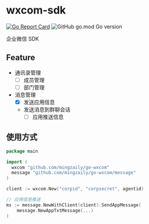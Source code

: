 # wxcom-sdk

[![Go Report Card](https://goreportcard.com/badge/github.com/mingzaily/wxcom-sdk)](https://goreportcard.com/report/github.com/mingzaily/wxcom-sdk)
![GitHub go.mod Go version](https://img.shields.io/github/go-mod/go-version/mingzaily/wxcom-sdk)

企业微信 SDK

## Feature

- 通讯录管理
  - [ ] 成员管理
  - [ ] 部门管理
- 消息管理
  - [x] 发送应用信息
  - 发送消息到群聊会话
    - [ ] 应用推送信息

## 使用方式
```go
package main

import (
  wxcom "github.com/mingzaily/go-wxcom"
  message "github.com/mingzaily/go-wxcom/message"
)

client := wxcom.New("corpid", "corpsecret", agentid)

// 应用信息推送
ms := message.NewWithClient(client).SendAppMessage(
	message.NewAppTxtMessage(...)
)

```
